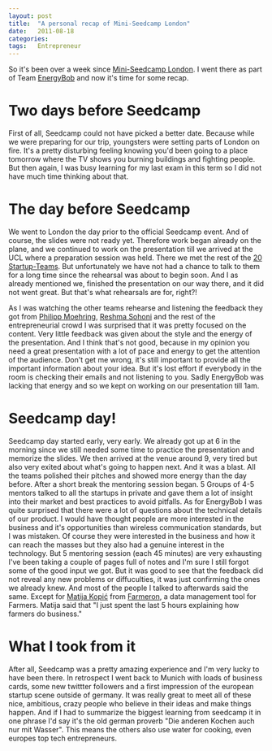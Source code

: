```yaml
---
layout: post
title:  "A personal recap of Mini-Seedcamp London"
date:   2011-08-18
categories:
tags:   Entrepreneur
---
```


So it's been over a week since [Mini-Seedcamp London](http://www.seedcamp.com/events/mini-seedcamp-london-11-august). I went there as part of Team [EnergyBob](http://energybob.com/) and now it's time for some recap.

# Two days before Seedcamp
First of all, Seedcamp could not have picked a better date. Because while we were preparing for our trip, youngsters were setting parts of London on fire. It's a pretty disturbing feeling knowing you'd been going to a place tomorrow where the TV shows you burning buildings and fighting people. But then again, I was busy learning for my last exam in this term so I did not have much time thinking about that.

# The day before Seedcamp
We went to London the day prior to the official Seedcamp event. And of course, the slides were not ready yet. Therefore work began already on the plane, and we continued to work on the presentation till we arrived at the UCL where a preparation session was held. There we met the rest of the [20 Startup-Teams](http://www.guardian.co.uk/technology/pda/2011/aug/11/startups-seedcamp?CMP=twt_gu). But unfortunately we have not had a chance to talk to them for a long time since the rehearsal was about to begin soon. And I as already mentioned we, finished the presentation on our way there, and it did not went great. But that's what rehearsals are for, right?!

As I was watching the other teams rehearse and listening the feedback they got from [Philipp Moehring](https://twitter.com/#%21/pmoehring), [Reshma Sohoni](http://twitter.com/rsohoni) and the rest of the entrepreneurial crowd I was surprised that it was pretty focused on the content. Very little feedback was given about the style and the energy of the presentation. And I think that's not good, because in my opinion you need a great presentation with a lot of pace and energy to get the attention of the audience. Don't get me wrong, it's still important to provide all the important information about your idea. But it's lost effort if everybody in the room is checking their emails and not listening to you. Sadly EnergyBob was lacking that energy and so we kept on working on our presentation till 1am.

# Seedcamp day!
Seedcamp day started early, very early. We already got up at 6 in the morning since we still needed some time to practice the presentation and memorize the slides. We then arrived at the venue around 9, very tired but also very exited about what's going to happen next. And it was a blast. All the teams polished their pitches and showed more energy than the day before.
After a short break the mentoring session began. 5 Groups of 4-5 mentors talked to all the startups in private and gave them a lot of insight into their market and best practices to avoid pitfalls. As for EnergyBob I was quite surprised that there were a lot of questions about the technical details of our product. I would have thought people are more interested in the business and it's opportunities than wireless communication standards, but I was mistaken. Of course they were interested in the business and how it can reach the masses but they also had a genuine interest in the technology. But 5 mentoring session (each 45 minutes) are very exhausting I've been taking a couple of pages full of notes and I'm sure I still forgot some of the good input we got. But it was good to see that the feedback did not reveal any new problems or diffuculties, it was just confirming the ones we already knew. And most of the people I talked to afterwards said the same. Except for [Matija Kopić](https://twitter.com/#%21/matijakopic) from [Farmeron](http://www.farmeron.com/), a data management tool for Farmers. Matija said that "I just spent the last 5 hours explaining how farmers do business."

# What I took from it
After all, Seedcamp was a pretty amazing experience and I'm very lucky to have been there. In retrospect I went back to Munich with loads of business cards, some new twittter followers and a first impression of the european startup scene outside of germany. It was really great to meet all of these nice, ambitious, crazy people who believe in their ideas and make things happen. And if I had to summarize the biggest learning from seedcamp it in one phrase I'd say it's the old german proverb "Die anderen Kochen auch nur mit Wasser". This means the others also use water for cooking, even europes top tech entrepreneurs.
